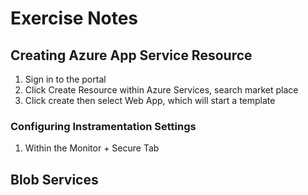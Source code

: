 # Exercise Notes

## Creating Azure App Service Resource

1. Sign in to the portal
2. Click Create Resource within Azure Services, search market place
3. Click create then select Web App, which will start a template

### Configuring Instramentation Settings

1. Within the Monitor + Secure Tab

## Blob Services

